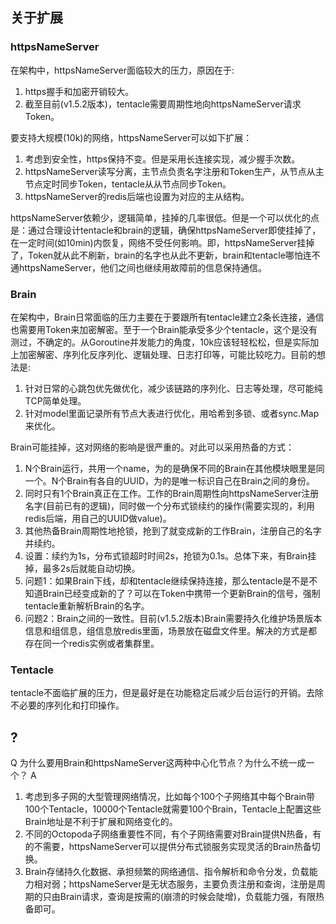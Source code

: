 ## 关于扩展
### httpsNameServer
在架构中，httpsNameServer面临较大的压力，原因在于:
1. https握手和加密开销较大。
2. 截至目前(v1.5.2版本)，tentacle需要周期性地向httpsNameServer请求Token。

要支持大规模(10k)的网络，httpsNameServer可以如下扩展：
1. 考虑到安全性，https保持不变。但是采用长连接实现，减少握手次数。
2. httpsNameServer读写分离，主节点负责名字注册和Token生产，从节点从主节点定时同步Token，tentacle从从节点同步Token。
3. httpsNameServer的redis后端也设置为对应的主从结构。

httpsNameServer依赖少，逻辑简单，挂掉的几率很低。但是一个可以优化的点是：通过合理设计tentacle和brain的逻辑，确保httpsNameServer即使挂掉了，在一定时间(如10min)内恢复，网络不受任何影响。即，httpsNameServer挂掉了，Token就从此不刷新，brain的名字也从此不更新，brain和tentacle哪怕连不通httpsNameServer，他们之间也继续用故障前的信息保持通信。

### Brain
在架构中，Brain日常面临的压力主要在于要跟所有tentacle建立2条长连接，通信也需要用Token来加密解密。至于一个Brain能承受多少个tentacle，这个是没有测过，不确定的。从Goroutine并发能力的角度，10k应该轻轻松松，但是实际加上加密解密、序列化反序列化、逻辑处理、日志打印等，可能比较吃力。目前的想法是:
1. 针对日常的心跳包优先做优化，减少该链路的序列化、日志等处理，尽可能纯TCP简单处理。
2. 针对model里面记录所有节点大表进行优化，用哈希到多锁、或者sync.Map来优化。

Brain可能挂掉，这对网络的影响是很严重的。对此可以采用热备的方式：
1. N个Brain运行，共用一个name，为的是确保不同的Brain在其他模块眼里是同一个。N个Brain有各自的UUID，为的是唯一标识自己在Brain之间的身份。
2. 同时只有1个Brain真正在工作。工作的Brain周期性向httpsNameServer注册名字(目前已有的逻辑)，同时做一个分布式锁续约的操作(需要实现的，利用redis后端，用自己的UUID做value)。
3. 其他热备Brain周期性地抢锁，抢到了就变成新的工作Brain，注册自己的名字并续约。
4. 设置：续约为1s，分布式锁超时时间2s，抢锁为0.1s。总体下来，有Brain挂掉，最多2s后就能自动切换。
5. 问题1：如果Brain下线，却和tentacle继续保持连接，那么tentacle是不是不知道Brain已经变成新的了？可以在Token中携带一个更新Brain的信号，强制tentacle重新解析Brain的名字。
6. 问题2：Brain之间的一致性。目前(v1.5.2版本)Brain需要持久化维护场景版本信息和组信息，组信息放redis里面，场景放在磁盘文件里。解决的方式是都存在同一个redis实例或者集群里。

### Tentacle
tentacle不面临扩展的压力，但是最好是在功能稳定后减少后台运行的开销。去除不必要的序列化和打印操作。

## ?
Q 
为什么要用Brain和httpsNameServer这两种中心化节点？为什么不统一成一个？
A 
1. 考虑到多子网的大型管理网络情况，比如每个100个子网络其中每个Brain带100个Tentacle，10000个Tentacle就需要100个Brain，Tentacle上配置这些Brain地址是不利于扩展和网络变化的。
2. 不同的Octopoda子网络重要性不同，有个子网络需要对Brain提供N热备，有的不需要，httpsNameServer可以提供分布式锁服务实现灵活的Brain热备切换。
3. Brain存储持久化数据、承担频繁的网络通信、指令解析和命令分发，负载能力相对弱；httpsNameServer是无状态服务，主要负责注册和查询，注册是周期的只由Brain请求，查询是按需的(崩溃的时候会陡增)，负载能力强，有限热备即可。


